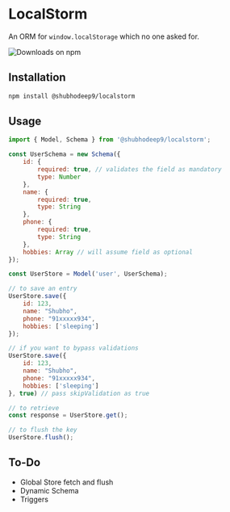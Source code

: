 
# LocalStorm

An ORM for `window.localStorage` which no one asked for.

![Downloads on npm](https://img.shields.io/npm/dw/@shubhodeep9/localstorm)

## Installation

```sh
npm install @shubhodeep9/localstorm
```

## Usage

```js
import { Model, Schema } from '@shubhodeep9/localstorm';

const UserSchema = new Schema({
    id: {
        required: true, // validates the field as mandatory
        type: Number
    },
    name: {
        required: true,
        type: String
    },
    phone: {
        required: true,
        type: String
    },
    hobbies: Array // will assume field as optional
});

const UserStore = Model('user', UserSchema);

// to save an entry
UserStore.save({
    id: 123,
    name: "Shubho",
    phone: "91xxxxx934",
    hobbies: ['sleeping']
});

// if you want to bypass validations
UserStore.save({
    id: 123,
    name: "Shubho",
    phone: "91xxxxx934",
    hobbies: ['sleeping']
}, true) // pass skipValidation as true

// to retrieve
const response = UserStore.get();

// to flush the key
UserStore.flush();
```

## To-Do
- Global Store fetch and flush
- Dynamic Schema
- Triggers

